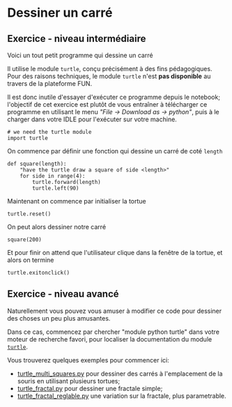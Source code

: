 
# Dessiner un carré

## Exercice - niveau intermédiaire

Voici un tout petit programme qui dessine un carré

Il utilise le module `turtle`, conçu précisément à des fins pédagogiques. Pour
des raisons techniques, le module `turtle` n'est **pas disponible** au travers
de la plateforme FUN.

Il est donc inutile d'essayer d'exécuter ce programme depuis le notebook;
l'objectif de cet exercice est plutôt de vous entraîner à télécharger ce
programme en utilisant le menu *"File -> Download as -> python"*, puis à le
charger dans votre IDLE pour l'exécuter sur votre machine.


    # we need the turtle module
    import turtle

On commence par définir une fonction qui dessine un carré de coté `length`


    def square(length):
        "have the turtle draw a square of side <length>"
        for side in range(4):
            turtle.forward(length)
            turtle.left(90)

Maintenant on commence par initialiser la tortue


    turtle.reset()

On peut alors dessiner notre carré


    square(200)

Et pour finir on attend que l'utilisateur clique dans la fenêtre de la tortue,
et alors on termine


    turtle.exitonclick()

## Exercice - niveau avancé

Naturellement vous pouvez vous amuser à modifier ce code pour dessiner des
choses un peu plus amusantes.

Dans ce cas, commencez par chercher "module python turtle" dans votre moteur de
recherche favori, pour localiser la documentation du module
[`turtle`](https://docs.python.org/2/library/turtle.html).

Vous trouverez quelques exemples pour commencer ici:
 * [turtle_multi_squares.py](media/turtle_multi_squares.py) pour dessiner des
carrés à l'emplacement de la souris en utilisant plusieurs tortues;
 * [turtle_fractal.py](media/turtle_fractal.py) pour dessiner une fractale
simple;
 * [turtle_fractal_reglable.py](media/turtle_fractal_reglable.py) une variation
sur la fractale, plus parametrable.

